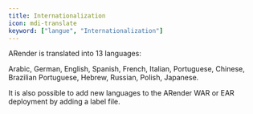 ```yaml
---
title: Internationalization
icon: mdi-translate
keyword: ["langue", "Internationalization"]
---
```


ARender is translated into 13 languages:

Arabic, German, English, Spanish, French, Italian, Portuguese, Chinese, Brazilian Portuguese, Hebrew, Russian, Polish, Japanese.

It is also possible to add new languages to the ARender WAR or EAR deployment by adding a label file.

